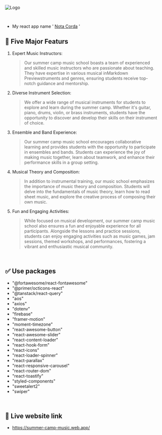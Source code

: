 ![Logo](https://i.ibb.co/rfK9GSn/nota-logo.png)

<br/>

- My react app name ' [Nota Corda](https://summer-camp-music.web.app/) '

## 🎯 **Five Major Featurs**

1. Expert Music Instructors:

   > Our summer camp music school boasts a team of experienced and skilled music instructors who are passionate about teaching. They have expertise in various musical inMarkdown Previewstruments and genres, ensuring students receive top-notch guidance and mentorship.

2. Diverse Instrument Selection:

   > We offer a wide range of musical instruments for students to explore and learn during the summer camp. Whether it's guitar, piano, drums, violin, or brass instruments, students have the opportunity to discover and develop their skills on their instrument of choice.

3. Ensemble and Band Experience:

   > Our summer camp music school encourages collaborative learning and provides students with the opportunity to participate in ensembles and bands. Students can experience the joy of making music together, learn about teamwork, and enhance their performance skills in a group setting.

4. Musical Theory and Composition:

   > In addition to instrumental training, our music school emphasizes the importance of music theory and composition. Students will delve into the fundamentals of music theory, learn how to read sheet music, and explore the creative process of composing their own music.

5. Fun and Engaging Activities:

   > While focused on musical development, our summer camp music school also ensures a fun and enjoyable experience for all participants. Alongside the lessons and practice sessions, students can enjoy engaging activities such as music games, jam sessions, themed workshops, and performances, fostering a vibrant and enthusiastic musical community.

<br/>

## ✅ **Use packages**

- "@fortawesome/react-fontawesome"
- "@primer/octicons-react"
- "@tanstack/react-query"
- "aos"
- "axios"
- "dotenv"
- "firebase"
- "framer-motion"
- "moment-timezone"
- "react-awesome-button"
- "react-awesome-slider"
- "react-content-loader"
- "react-hook-form"
- "react-icons"
- "react-loader-spinner"
- "react-parallax"
- "react-responsive-carousel"
- "react-router-dom"
- "react-toastify"
- "styled-components"
- "sweetalert2"
- "swiper"

<br/>

## 🔗 **Live website link**

- https://summer-camp-music.web.app/
